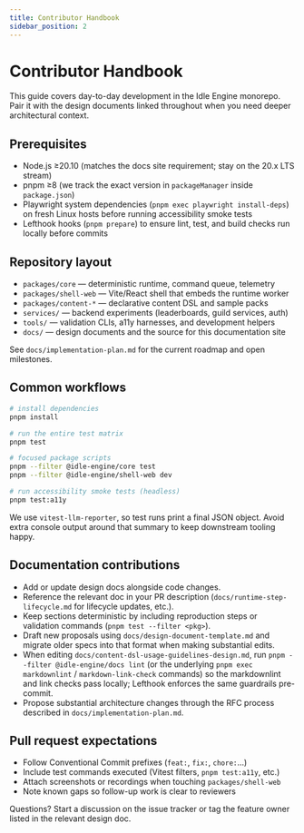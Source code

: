 ```yaml
---
title: Contributor Handbook
sidebar_position: 2
---
```


# Contributor Handbook

This guide covers day-to-day development in the Idle Engine monorepo. Pair it
with the design documents linked throughout when you need deeper architectural
context.

## Prerequisites

- Node.js ≥20.10 (matches the docs site requirement; stay on the 20.x LTS stream)
- pnpm ≥8 (we track the exact version in `packageManager` inside `package.json`)
- Playwright system dependencies (`pnpm exec playwright install-deps`) on fresh
  Linux hosts before running accessibility smoke tests
- Lefthook hooks (`pnpm prepare`) to ensure lint, test, and build checks run
  locally before commits

## Repository layout

- `packages/core` — deterministic runtime, command queue, telemetry
- `packages/shell-web` — Vite/React shell that embeds the runtime worker
- `packages/content-*` — declarative content DSL and sample packs
- `services/` — backend experiments (leaderboards, guild services, auth)
- `tools/` — validation CLIs, a11y harnesses, and development helpers
- `docs/` — design documents and the source for this documentation site

See `docs/implementation-plan.md` for the current roadmap and open milestones.

## Common workflows

```bash
# install dependencies
pnpm install

# run the entire test matrix
pnpm test

# focused package scripts
pnpm --filter @idle-engine/core test
pnpm --filter @idle-engine/shell-web dev

# run accessibility smoke tests (headless)
pnpm test:a11y
```

We use `vitest-llm-reporter`, so test runs print a final JSON object. Avoid extra
console output around that summary to keep downstream tooling happy.

## Documentation contributions

- Add or update design docs alongside code changes.
- Reference the relevant doc in your PR description (`docs/runtime-step-lifecycle.md`
  for lifecycle updates, etc.).
- Keep sections deterministic by including reproduction steps or validation
  commands (`pnpm test --filter <pkg>`).
- Draft new proposals using `docs/design-document-template.md` and migrate older
  specs into that format when making substantial edits.
- When editing `docs/content-dsl-usage-guidelines-design.md`, run
  `pnpm --filter @idle-engine/docs lint` (or the underlying
  `pnpm exec markdownlint` / `markdown-link-check` commands) so the markdownlint
  and link checks pass locally; Lefthook enforces the same guardrails pre-commit.
- Propose substantial architecture changes through the RFC process described in
  `docs/implementation-plan.md`.

## Pull request expectations

- Follow Conventional Commit prefixes (`feat:`, `fix:`, `chore:`…)
- Include test commands executed (Vitest filters, `pnpm test:a11y`, etc.)
- Attach screenshots or recordings when touching `packages/shell-web`
- Note known gaps so follow-up work is clear to reviewers

Questions? Start a discussion on the issue tracker or tag the feature owner
listed in the relevant design doc.

